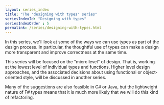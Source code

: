 ```yaml
---
layout: series_index
title: "The 'designing with types' series"
seriesIndexId: "Designing with types"
seriesIndexOrder : 5
permalink: /series/designing-with-types.html
---
```


In this series, we'll look at some of the ways we can use types as part of the design process. 
In particular, the thoughtful use of types can make a design more transparent and improve correctness at the same time.

This series will be focused on the "micro level" of design. That is, working at the lowest level of individual types and functions. 
Higher level design approaches, and the associated decisions about using functional or object-oriented style, will be discussed in another series.

Many of the suggestions are also feasible in C# or Java, but the lightweight nature of F# types means that it is much more likely that we will do this kind of refactoring.

